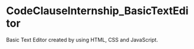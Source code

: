 # CodeClauseInternship_BasicTextEditor
Basic Text Editor created by using HTML, CSS and JavaScript.
